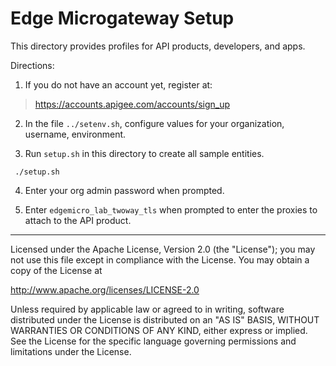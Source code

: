 # Edge Microgateway Setup

This directory provides profiles for API products, developers, and apps.

Directions:

1. If you do not have an account yet, register at:
>https://accounts.apigee.com/accounts/sign_up

2. In the file `../setenv.sh`, configure values for your
organization, username, environment.

3. Run `setup.sh` in this directory to create all sample entities.
```
 ./setup.sh
```

4. Enter your org admin password when prompted.

5. Enter `edgemicro_lab_twoway_tls` when prompted to enter the proxies to attach to the API product.


---

Licensed under the Apache License, Version 2.0 (the "License"); you may not use
this file except in compliance with the License. You may obtain a copy
of the License at

http://www.apache.org/licenses/LICENSE-2.0

Unless required by applicable law or agreed to in writing, software
distributed under the License is distributed on an "AS IS" BASIS,
WITHOUT WARRANTIES OR CONDITIONS OF ANY KIND, either express or implied.
See the License for the specific language governing permissions and
limitations under the License.
